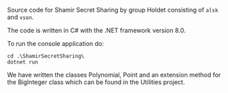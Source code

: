 Source code for Shamir Secret Sharing by group Holdet consisting of `alsk` and `vson`.

The code is written in C# with the .NET framework version 8.0.

To run the console application do:
```
cd .\ShamirSecretSharing\
dotnet run
```

We have written the classes Polynomial, Point and an extension method for the BigInteger class which can be found in the Utilities project.
